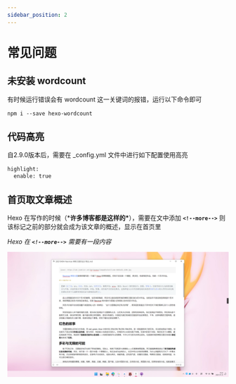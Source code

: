 ```yaml
---
sidebar_position: 2
---
```


# 常见问题

## **未安装 wordcount**

有时候运行错误会有 wordcount 这一关键词的报错，运行以下命令即可



```
npm i --save hexo-wordcount
```

## **代码高亮**

自2.9.0版本后，需要在 _config.yml 文件中进行如下配置使用高亮



```
highlight:
  enable: true
```

## **首页取文章概述**

Hexo 在写作的时候（***许多博客都是这样的\***），需要在文中添加 **`<!--more-->`** 则该标记之前的部分就会成为该文章的概述，显示在首页里

*Hexo 在* ***`<!--more-->`*** *需要有一段内容*

![image-20210721115403445](faq/image-20210721115403445.png)

